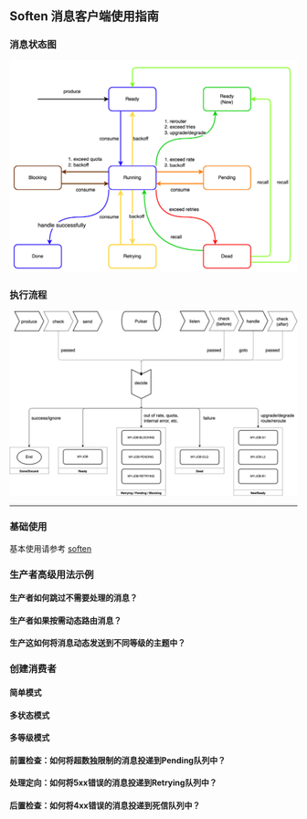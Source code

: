 ## Soften 消息客户端使用指南

### 消息状态图
![img.png](message-status.jpeg)

### 执行流程
![img.png](soften-overview.jpg)


-----------
### 基础使用
基本使用请参考 [soften](../README.md)


### 生产者高级用法示例

#### 生产者如何跳过不需要处理的消息？

#### 生产者如果按需动态路由消息？

#### 生产这如何将消息动态发送到不同等级的主题中？

### 创建消费者

#### 简单模式

#### 多状态模式

#### 多等级模式

#### 前置检查：如何将超数独限制的消息投递到Pending队列中？

#### 处理定向：如何将5xx错误的消息投递到Retrying队列中？

#### 后置检查：如何将4xx错误的消息投递到死信队列中？




